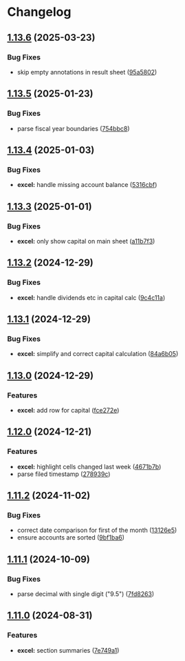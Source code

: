 # Changelog

## [1.13.6](https://github.com/kastelo/sie/compare/v1.13.5...v1.13.6) (2025-03-23)


### Bug Fixes

* skip empty annotations in result sheet ([95a5802](https://github.com/kastelo/sie/commit/95a5802ae39bd883c6eb9a42857a1baf120d7cb0))

## [1.13.5](https://github.com/kastelo/sie/compare/v1.13.4...v1.13.5) (2025-01-23)


### Bug Fixes

* parse fiscal year boundaries ([754bbc8](https://github.com/kastelo/sie/commit/754bbc84591ce87211d3b0f54b0d409fb01ff00d))

## [1.13.4](https://github.com/kastelo/sie/compare/v1.13.3...v1.13.4) (2025-01-03)


### Bug Fixes

* **excel:** handle missing account balance ([5316cbf](https://github.com/kastelo/sie/commit/5316cbf063e57e8f0607e72e9700d56eb0452199))

## [1.13.3](https://github.com/kastelo/sie/compare/v1.13.2...v1.13.3) (2025-01-01)


### Bug Fixes

* **excel:** only show capital on main sheet ([a11b7f3](https://github.com/kastelo/sie/commit/a11b7f34a91a8e5ebb1fe9d7e91a9946b77ac49e))

## [1.13.2](https://github.com/kastelo/sie/compare/v1.13.1...v1.13.2) (2024-12-29)


### Bug Fixes

* **excel:** handle dividends etc in capital calc ([9c4c11a](https://github.com/kastelo/sie/commit/9c4c11afa003555d8ef41f82eb4a5355159e4583))

## [1.13.1](https://github.com/kastelo/sie/compare/v1.13.0...v1.13.1) (2024-12-29)


### Bug Fixes

* **excel:** simplify and correct capital calculation ([84a6b05](https://github.com/kastelo/sie/commit/84a6b0562bf0aae37830d251af73a13d5061be8b))

## [1.13.0](https://github.com/kastelo/sie/compare/v1.12.0...v1.13.0) (2024-12-29)


### Features

* **excel:** add row for capital ([fce272e](https://github.com/kastelo/sie/commit/fce272e22c893d1d6c5e7765957e1217095ce3ef))

## [1.12.0](https://github.com/kastelo/sie/compare/v1.11.2...v1.12.0) (2024-12-21)


### Features

* **excel:** highlight cells changed last week ([4671b7b](https://github.com/kastelo/sie/commit/4671b7ba40e40692e3e75a5aa2c50abad20272b2))
* parse filed timestamp ([278939c](https://github.com/kastelo/sie/commit/278939c18cd9e2998bb758cef1a596afb8e484d9))

## [1.11.2](https://github.com/kastelo/sie/compare/v1.11.1...v1.11.2) (2024-11-02)


### Bug Fixes

* correct date comparison for first of the month ([13126e5](https://github.com/kastelo/sie/commit/13126e52e482bca3dcacc4a9d17e151cd28e196d))
* ensure accounts are sorted ([9bf1ba6](https://github.com/kastelo/sie/commit/9bf1ba6acde48f727134feac04d542375c42f13e))

## [1.11.1](https://github.com/kastelo/sie/compare/v1.11.0...v1.11.1) (2024-10-09)


### Bug Fixes

* parse decimal with single digit ("9.5") ([7fd8263](https://github.com/kastelo/sie/commit/7fd8263b2c5bb6aa6904a9907cd47607783b0312))

## [1.11.0](https://github.com/kastelo/sie/compare/v1.10.0...v1.11.0) (2024-08-31)


### Features

* **excel:** section summaries ([7e749a1](https://github.com/kastelo/sie/commit/7e749a12d555a1a21d818838d06ede8318ed22d6))
